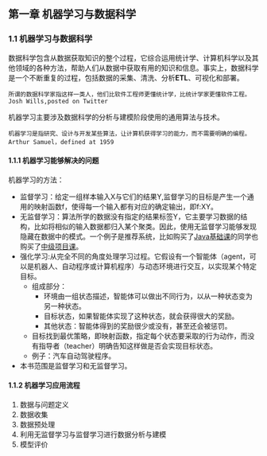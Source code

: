 ##  第一章 机器学习与数据科学

### 1.1 机器学习与数据科学

数据科学包含从数据获取知识的整个过程，它综合运用统计学、计算机科学以及其他领域的各种方法，帮助人们从数据中获取有用的知识和信息。事实上，数据科学是一个不断重复的过程，包括数据的采集、清洗、分析**ETL**、可视化和部署。

```
所谓的数据科学家指这样一类人，他们比软件工程师更懂统计学，比统计学家更懂软件工程。
Josh Wills,posted on Twitter
```



机器学习主要涉及数据科学的分析与建模阶段使用的通用算法与技术。

``` 
机器学习是指研究、设计与开发某些算法，让计算机获得学习的能力，而不需要明确的编程。
Arthur Samuel，defined at 1959
```



#### 1.1.1 机器学习能够解决的问题

机器学习的方法：

- 监督学习：给定一组样本输入X与它们的结果Y,监督学习的目标是产生一个通用的映射函数f，使得每一个输入都有对应的确定输出，即f:XY。
- 无监督学习：算法所学的数据没有指定的结果标签Y，它主要学习数据的结构，比如将相似的输入数据都归入某个聚类。因此，使用无监督学习能够发现隐藏在数据中的模式。一个例子是推荐系统，比如购买了[Java基础课](<https://www.nowcoder.com/courses/cover/vod/9>)的同学也购买了[中级项目课](<https://www.nowcoder.com/courses/semester/medium>)。
- 强化学习:从完全不同的角度处理学习过程。它假设有一个智能体（agent，可以是机器人、自动程序或计算机程序）与动态环境进行交互，以实现某个特定目标。
  - 组成部分：
    - 环境由一组状态描述，智能体可以做出不同行为，以从一种状态变为另一种状态。
    - 目标状态，如果智能体实现了这种状态，就会获得很大的奖励。
    - 其他状态：智能体得到的奖励很少或没有，甚至还会被惩罚。
  - 目标找到最优策略，即映射函数，指定每个状态要采取的行为动作，而没有指导者（teacher）明确告知这样做是否会实现目标状态。
  - 例子：汽车自动驾驶程序。
- 本书范围是监督学习和无监督学习。



#### 1.1.2 机器学习应用流程

1. 数据与问题定义
2. 数据收集
3. 数据预处理
4. 利用无监督学习与监督学习进行数据分析与建模
5. 模型评价

